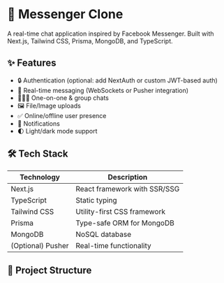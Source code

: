 # 💬 Messenger Clone

A real-time chat application inspired by Facebook Messenger. Built with Next.js, Tailwind CSS, Prisma, MongoDB, and TypeScript.

## ✨ Features

- 🔒 Authentication (optional: add NextAuth or custom JWT-based auth)
- 💬 Real-time messaging (WebSockets or Pusher integration)
- 🧑‍🤝‍🧑 One-on-one & group chats
- 🖼️ File/Image uploads
- ✅ Online/offline user presence
- 🔔 Notifications
- 🌓 Light/dark mode support

## 🛠 Tech Stack

| Technology     | Description                        |
|----------------|------------------------------------|
| Next.js        | React framework with SSR/SSG       |
| TypeScript     | Static typing                      |
| Tailwind CSS   | Utility-first CSS framework        |
| Prisma         | Type-safe ORM for MongoDB          |
| MongoDB        | NoSQL database                     |
| (Optional) Pusher | Real-time functionality         |

## 📁 Project Structure

